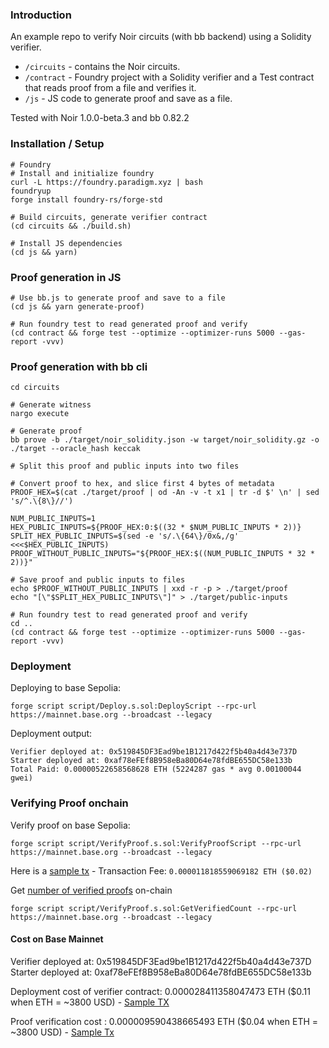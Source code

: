### Introduction

An example repo to verify Noir circuits (with bb backend) using a Solidity verifier.

- `/circuits` - contains the Noir circuits.
- `/contract` - Foundry project with a Solidity verifier and a Test contract that reads proof from a file and verifies it.
- `/js` - JS code to generate proof and save as a file.

Tested with Noir 1.0.0-beta.3 and bb 0.82.2

### Installation / Setup
```ssh
# Foundry
# Install and initialize foundry
curl -L https://foundry.paradigm.xyz | bash
foundryup
forge install foundry-rs/forge-std

# Build circuits, generate verifier contract
(cd circuits && ./build.sh)

# Install JS dependencies
(cd js && yarn)

```


### Proof generation in JS


```ssh
# Use bb.js to generate proof and save to a file
(cd js && yarn generate-proof)

# Run foundry test to read generated proof and verify
(cd contract && forge test --optimize --optimizer-runs 5000 --gas-report -vvv)

```

### Proof generation with bb cli

```ssh
cd circuits

# Generate witness
nargo execute

# Generate proof
bb prove -b ./target/noir_solidity.json -w target/noir_solidity.gz -o ./target --oracle_hash keccak

# Split this proof and public inputs into two files

# Convert proof to hex, and slice first 4 bytes of metadata
PROOF_HEX=$(cat ./target/proof | od -An -v -t x1 | tr -d $' \n' | sed 's/^.\{8\}//')

NUM_PUBLIC_INPUTS=1
HEX_PUBLIC_INPUTS=${PROOF_HEX:0:$((32 * $NUM_PUBLIC_INPUTS * 2))}
SPLIT_HEX_PUBLIC_INPUTS=$(sed -e 's/.\{64\}/0x&,/g' <<<$HEX_PUBLIC_INPUTS)
PROOF_WITHOUT_PUBLIC_INPUTS="${PROOF_HEX:$((NUM_PUBLIC_INPUTS * 32 * 2))}"

# Save proof and public inputs to files
echo $PROOF_WITHOUT_PUBLIC_INPUTS | xxd -r -p > ./target/proof
echo "[\"$SPLIT_HEX_PUBLIC_INPUTS\"]" > ./target/public-inputs

# Run foundry test to read generated proof and verify
cd ..
(cd contract && forge test --optimize --optimizer-runs 5000 --gas-report -vvv)
```

### Deployment

Deploying to base Sepolia:

```
forge script script/Deploy.s.sol:DeployScript --rpc-url https://mainnet.base.org --broadcast --legacy
```
Deployment output:
```
Verifier deployed at: 0x519845DF3Ead9be1B1217d422f5b40a4d43e737D
Starter deployed at: 0xaf78eFEf8B958eBa80D64e78fdBE655DC58e133b
Total Paid: 0.00000522658568628 ETH (5224287 gas * avg 0.00100044 gwei)
```


### Verifying Proof onchain

Verify proof on base Sepolia:

```
forge script script/VerifyProof.s.sol:VerifyProofScript --rpc-url https://mainnet.base.org --broadcast --legacy
```
Here is a [sample tx](https://sepolia.basescan.org/tx/0xeac8eacbc777bbf55fb15f502c94d9cc7f164aa46e1ea356bbfc98fb32e3b6ff) - Transaction Fee:
`0.000011818559069182 ETH ($0.02)`

Get [number of verified proofs](./contract/Starter.sol#L14) on-chain
```
forge script script/VerifyProof.s.sol:GetVerifiedCount --rpc-url https://mainnet.base.org --broadcast --legacy
```


#### Cost on Base Mainnet

Verifier deployed at: 0x519845DF3Ead9be1B1217d422f5b40a4d43e737D
Starter deployed at: 0xaf78eFEf8B958eBa80D64e78fdBE655DC58e133b

Deployment cost of verifier contract: 0.000028411358047473 ETH ($0.11  when ETH = ~3800 USD) - [Sample TX](https://basescan.org/tx/0x68059d485544a909366d672174eb788678806acfd501be220d162c0ca0c13730)

Proof verification cost : 0.000009590438665493 ETH ($0.04  when ETH = ~3800 USD) - [Sample Tx](https://basescan.org/tx/0x8a8324e64c8a5534b318acfd3e7514c8c35fdba46f0b6a74f8ab3e46c4877114)
